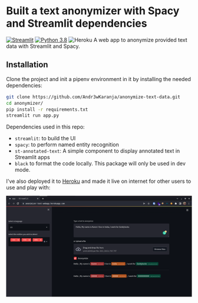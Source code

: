 # Built a text anonymizer with Spacy and Streamlit dependencies
[![Streamlit](https://static.streamlit.io/badges/streamlit_badge_black_white.svg)](https://share.streamlit.io/Andr3wKaranja/anonymize-text-data/main/app.py) [![Python 3.8](https://img.shields.io/badge/python-3.8-blue.svg)](https://www.python.org/downloads/release/python-360/) ![Heroku](https://pyheroku-badge.herokuapp.com/?app=anonimizer-text-webapp&style=flat-square) 
A web app to anonymize provided text data with Streamlit and Spacy.
## Installation
Clone the project and init a pipenv environment in it by installing the needed dependencies:

```bash
git clone https://github.com/Andr3wKaranja/anonymize-text-data.git
cd anonymizer/
pip install -r requirements.txt
streamlit run app.py
```

Dependencies used in this repo:
* `streamlit`: to build the UI
* `spacy`: to perform named entity recognition
* `st-annotated-text`: A simple component to display annotated text in Streamlit apps
* `black` to format the code locally. This package will only be used in dev mode.

I've also deployed it to [Heroku](https://anonimizer-text-webapp.herokuapp.com/) and made it live on internet for other users to use and play with:

![alt text](/images/image.png?raw=true)
